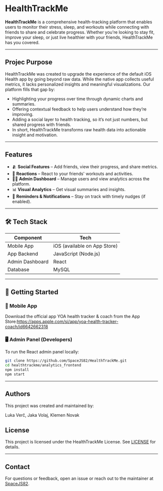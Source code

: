 # HealthTrackMe

**HealthTrackMe** is a comprehensive health-tracking platform that enables users to monitor their stress, sleep, and workouts while connecting with friends to share and celebrate progress. Whether you're looking to stay fit, improve your sleep, or just live healthier with your friends, HealthTrackMe has you covered.

---
## Projec Purpose

HealthTrackMe was created to upgrade the experience of the default iOS Health app by going beyond raw data. While the native app collects useful metrics, it lacks personalized insights and meaningful visualizations. Our platform fills that gap by:

- Highlighting your progress over time through dynamic charts and summaries.
- Offering contextual feedback to help users understand how they’re improving.
- Adding a social layer to health tracking, so it’s not just numbers, but shared progress with friends.
- In short, HealthTrackMe transforms raw health data into actionable insight and motivation.

---
##  Features


- 🫂 **Social Features** – Add friends, view their progress, and share metrics.
- 💬 **Reactions** – React to your friends' workouts and activities.
- 🧑‍💻 **Admin Dashboard** – Manage users and view analytics across the platform.
- 📊 **Visual Analytics** – Get visual summaries and insights.
- 🔔 **Reminders & Notifications** – Stay on track with timely nudges (if enabled).

---

## 🛠 Tech Stack

| Component         | Tech                         |
|------------------|------------------------------|
| Mobile App       | iOS (available on App Store) |
| App Backend      | JavaScript (Node.js)         |
| Admin Dashboard  | React                        |
| Database         | MySQL                        |

---

## 🚀 Getting Started

### 📲 Mobile App
Download the official app YOA health tracker & coach from the App Store:https://apps.apple.com/si/app/yoa-health-tracker-coach/id6642662318

### 🖥 Admin Panel (Developers)

To run the React admin panel locally:

```bash
git clone https://github.com/SpaceJS82/HealthTrackMe.git
cd healthtrackme/analytics_frontend
npm install
npm start
```
---

## Authors

This project was created and maintained by:

Luka Verč,
Jaka Volaj, 
Klemen Novak 

## License

This project is licensed under the HealthTrackMe License. See [LICENSE](./License.txt) for details.

---

## Contact

For questions or feedback, open an issue or reach out to the maintainer at [SpaceJS82](https://github.com/SpaceJS82).
